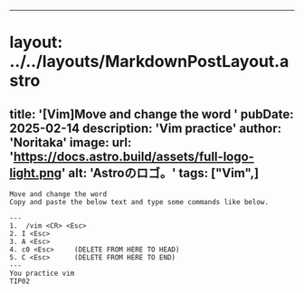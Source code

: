 
---
# layout: ../../layouts/MarkdownPostLayout.astro
title: '[Vim]Move and change the word
'
pubDate: 2025-02-14
description: 'Vim practice'
author: 'Noritaka'
image:
    url: 'https://docs.astro.build/assets/full-logo-light.png'
    alt: 'Astroのロゴ。'
tags: ["Vim",]
---


```
Move and change the word
Copy and paste the below text and type some commands like below.

---
1.  /vim <CR> <Esc>
2. I <Esc>
3. A <Esc> 
4. c0 <Esc>     (DELETE FROM HERE TO HEAD)
5. C <Esc>      (DELETE FROM HERE TO END)
---
You practice vim
TIP02
```
